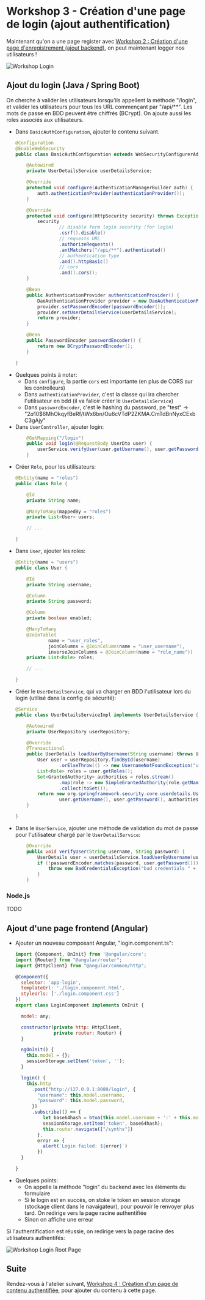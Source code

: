 # Workshop 3 - Création d'une page de login (ajout authentification)

Maintenant qu'on a une page register avec [Workshop 2 : Création d'une page d'enregistrement (ajout backend)](2-backend), on peut maintenant logger nos utilisateurs !

![Workshop Login](workshop-login.png)

## Ajout du login (Java / Spring Boot)

On cherche à valider les utilisateurs lorsqu'ils appellent la méthode "/login", et valider les utilisateurs pour tous les URL commençant par "/api/**". Les mots de passe en BDD peuvent être chiffrés (BCrypt). On ajoute aussi les roles associés aux utilisateurs.

- Dans `BasicAuthConfiguration`, ajouter le contenu suivant.
    ```java
    @Configuration
    @EnableWebSecurity
    public class BasicAuthConfiguration extends WebSecurityConfigurerAdapter {
    
        @Autowired
        private UserDetailsService userDetailsService;
    
        @Override
        protected void configure(AuthenticationManagerBuilder auth) {
            auth.authenticationProvider(authenticationProvider());
        }
    
        @Override
        protected void configure(HttpSecurity security) throws Exception {
            security
                    // disable form login security (for login)
                    .csrf().disable()
                    // requests URL
                    .authorizeRequests()
                    .antMatchers("/api/**").authenticated()
                    // authentication type
                    .and().httpBasic()
                    // cors
                    .and().cors();
        }
    
        @Bean
        public AuthenticationProvider authenticationProvider() {
            DaoAuthenticationProvider provider = new DaoAuthenticationProvider();
            provider.setPasswordEncoder(passwordEncoder());
            provider.setUserDetailsService(userDetailsService);
            return provider;
        }
    
        @Bean
        public PasswordEncoder passwordEncoder() {
            return new BCryptPasswordEncoder();
        }
    
    }
    ```
- Quelques points à noter:
    - Dans `configure`, la partie `cors` est importante (en plus de CORS sur les controlleurs)
    - Dans `authenticationProvider`, c'est la classe qui ira chercher l'utilisateur en bdd (il va falloir créer le `UserDetailsService`)
    - Dans `passwordEncoder`, c'est le hashing du password, pe "test" -> "$2a$10$6MhOkqyfBeRf/tWx6bn/Ou6cVTdP2ZKMA.CmTdBnNyxCExbC3gAjy"
- Dans `UserController`, ajouter login:
    ```java
        @GetMapping("/login")
        public void login(@RequestBody UserDto user) {
            userService.verifyUser(user.getUsername(), user.getPassword());
        }
    ```
- Créer `Role`, pour les utilisateurs:
    ```java
    @Entity(name = "roles")
    public class Role {
    
        @Id
        private String name;
    
        @ManyToMany(mappedBy = "roles")
        private List<User> users;
    
        // ...
    
    }
    ```
- Dans `User`, ajouter les roles:
    ```java
    @Entity(name = "users")
    public class User {
    
        @Id
        private String username;
    
        @Column
        private String password;
    
        @Column
        private boolean enabled;
    
        @ManyToMany
        @JoinTable(
                name = "user_roles",
                joinColumns = @JoinColumn(name = "user_username"),
                inverseJoinColumns = @JoinColumn(name = "role_name"))
        private List<Role> roles;
    
        // ...
    
    }
    ```
- Créer le `UserDetailService`, qui va charger en BDD l'utilisateur lors du login (utilisé dans la config de sécurité):
    ```java
    @Service
    public class UserDetailsServiceImpl implements UserDetailsService {
    
        @Autowired
        private UserRepository userRepository;
    
        @Override
        @Transactional
        public UserDetails loadUserByUsername(String username) throws UsernameNotFoundException {
            User user = userRepository.findById(username)
                    .orElseThrow(() -> new UsernameNotFoundException("user not found " + username));
            List<Role> roles = user.getRoles();
            Set<GrantedAuthority> authorities = roles.stream()
                    .map(role -> new SimpleGrantedAuthority(role.getName()))
                    .collect(toSet());
            return new org.springframework.security.core.userdetails.User(
                    user.getUsername(), user.getPassword(), authorities);
        }
    
    }
    ```
- Dans le `UserService`, ajouter une méthode de validation du mot de passe pour l'utilisateur chargé par le `UserDetailService`:
    ```java
        @Override
        public void verifyUser(String username, String password) {
            UserDetails user = userDetailsService.loadUserByUsername(username);
            if (!passwordEncoder.matches(password, user.getPassword())) {
                throw new BadCredentialsException("bad credentials " + username);
            }
        }
    ```

### Node.js

TODO

## Ajout d'une page frontend (Angular)

- Ajouter un nouveau composant Angular, "login.component.ts":
    ```javascript
    import {Component, OnInit} from '@angular/core';
    import {Router} from "@angular/router";
    import {HttpClient} from "@angular/common/http";
    
    @Component({
      selector: 'app-login',
      templateUrl: './login.component.html',
      styleUrls: ['./login.component.css']
    })
    export class LoginComponent implements OnInit {
    
      model: any;
    
      constructor(private http: HttpClient,
                  private router: Router) {
      }
    
      ngOnInit() {
        this.model = {};
        sessionStorage.setItem('token', '');
      }
    
      login() {
        this.http
          .post("http://127.0.0.1:8080/login", {
            "username": this.model.username,
            "password": this.model.password,
          })
          .subscribe(() => {
              let base64hash = btoa(this.model.username + ':' + this.model.password);
              sessionStorage.setItem('token', base64hash);
              this.router.navigate(["/synths"])
            },
            error => {
              alert(`Login failed: ${error}`)
            })
      }
    
    }
    ```
- Quelques points:
    - On appelle la méthode "login" du backend avec les éléments du formulaire
    - Si le login est en succès, on stoke le token en session storage (stockage client dans le navaigateur), pour pouvoir le renvoyer plus tard. On redirige vers la page racine authentifiée
    - Sinon on affiche une erreur

Si l'authentification est réussie, on redirige vers la page racine des utilisateurs authentifés:

![Workshop Login Root Page](workshop-login-root-page.png)

## Suite

Rendez-vous à l'atelier suivant, [Workshop 4 : Création d'un page de contenu authentifiée](../04-contenu), pour ajouter du contenu à cette page.

